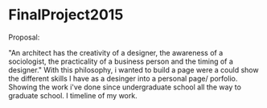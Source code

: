 <h1>FinalProject2015 </h1>

<p> Proposal: </p>
<p>"An architect has the creativity of a designer, the awareness of a sociologist, the practicality of a business person and the timing of a designer." With this philosophy, i wanted to build a page were a could show the different skills I have as a desinger into a personal page/ porfolio. Showing the work i've done since undergraduate school all the way to graduate school. I timeline of my work. </p>

